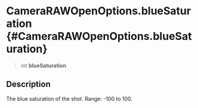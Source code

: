 CameraRAWOpenOptions.blueSaturation {#CameraRAWOpenOptions.blueSaturation}
===================================

> int **blueSaturation**

Description
-----------

The blue saturation of the shot. Range: -100 to 100.
